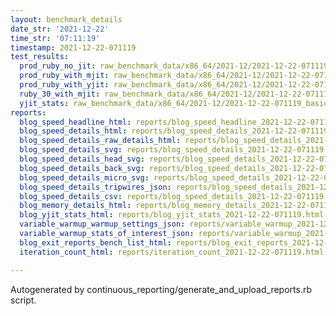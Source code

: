 ```yaml
---
layout: benchmark_details
date_str: '2021-12-22'
time_str: '07:11:19'
timestamp: 2021-12-22-071119
test_results:
  prod_ruby_no_jit: raw_benchmark_data/x86_64/2021-12/2021-12-22-071119_basic_benchmark_prod_ruby_no_jit.json
  prod_ruby_with_mjit: raw_benchmark_data/x86_64/2021-12/2021-12-22-071119_basic_benchmark_prod_ruby_with_mjit.json
  prod_ruby_with_yjit: raw_benchmark_data/x86_64/2021-12/2021-12-22-071119_basic_benchmark_prod_ruby_with_yjit.json
  ruby_30_with_mjit: raw_benchmark_data/x86_64/2021-12/2021-12-22-071119_basic_benchmark_ruby_30_with_mjit.json
  yjit_stats: raw_benchmark_data/x86_64/2021-12/2021-12-22-071119_basic_benchmark_yjit_stats.json
reports:
  blog_speed_headline_html: reports/blog_speed_headline_2021-12-22-071119.html
  blog_speed_details_html: reports/blog_speed_details_2021-12-22-071119.html
  blog_speed_details_raw_details_html: reports/blog_speed_details_2021-12-22-071119.raw_details.html
  blog_speed_details_svg: reports/blog_speed_details_2021-12-22-071119.svg
  blog_speed_details_head_svg: reports/blog_speed_details_2021-12-22-071119.head.svg
  blog_speed_details_back_svg: reports/blog_speed_details_2021-12-22-071119.back.svg
  blog_speed_details_micro_svg: reports/blog_speed_details_2021-12-22-071119.micro.svg
  blog_speed_details_tripwires_json: reports/blog_speed_details_2021-12-22-071119.tripwires.json
  blog_speed_details_csv: reports/blog_speed_details_2021-12-22-071119.csv
  blog_memory_details_html: reports/blog_memory_details_2021-12-22-071119.html
  blog_yjit_stats_html: reports/blog_yjit_stats_2021-12-22-071119.html
  variable_warmup_warmup_settings_json: reports/variable_warmup_2021-12-22-071119.warmup_settings.json
  variable_warmup_stats_of_interest_json: reports/variable_warmup_2021-12-22-071119.stats_of_interest.json
  blog_exit_reports_bench_list_html: reports/blog_exit_reports_2021-12-22-071119.bench_list.html
  iteration_count_html: reports/iteration_count_2021-12-22-071119.html

---
```

Autogenerated by continuous_reporting/generate_and_upload_reports.rb script.
